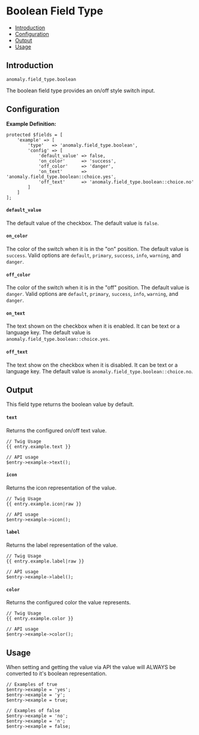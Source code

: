 # Boolean Field Type

- [Introduction](#introduction)
- [Configuration](#configuration)
- [Output](#output)
- [Usage](#usage)


<a name="introduction"></a>
## Introduction

`anomaly.field_type.boolean`

The boolean field type provides an on/off style switch input.


<a name="configuration"></a>
## Configuration

**Example Definition:**

    protected $fields = [
        'example' => [
            'type'   => 'anomaly.field_type.boolean',
            'config' => [
                'default_value' => false,
                'on_color'      => 'success',
                'off_color'     => 'danger',
                'on_text'       => 'anomaly.field_type.boolean::choice.yes',
                'off_text'      => 'anomaly.field_type.boolean::choice.no'
            ]
        ]
    ];

#### `default_value`

The default value of the checkbox. The default value is `false`.

#### `on_color`

The color of the switch when it is in the "on" position. The default value is `success`. Valid options are `default`, `primary`, `success`, `info`, `warning`, and `danger`.

#### `off_color`

The color of the switch when it is in the "off" position. The default value is `danger`. Valid options are `default`, `primary`, `success`, `info`, `warning`, and `danger`.

#### `on_text`

The text shown on the checkbox when it is enabled. It can be text or a language key. The default value is `anomaly.field_type.boolean::choice.yes`.

#### `off_text`

The text show on the checkbox when it is disabled. It can be text or a language key. The default value is `anomaly.field_type.boolean::choice.no`.


<a name="output"></a>
## Output

This field type returns the boolean value by default.

#### `text`

Returns the configured on/off text value.

    // Twig Usage
    {{ entry.example.text }}
    
    // API usage
    $entry->example->text();

#### `icon`

Returns the icon representation of the value.

    // Twig Usage
    {{ entry.example.icon|raw }}
    
    // API usage
    $entry->example->icon();

#### `label`

Returns the label representation of the value.

    // Twig Usage
    {{ entry.example.label|raw }}
    
    // API usage
    $entry->example->label();

#### `color`

Returns the configured color the value represents.

    // Twig Usage
    {{ entry.example.color }}
    
    // API usage
    $entry->example->color();


<a name="usage"></a>
## Usage

When setting and getting the value via API the value will ALWAYS be converted to it's boolean representation.


    // Examples of true
    $entry->example = 'yes';
    $entry->example = 'y';
    $entry->example = true;
    
    // Examples of false
    $entry->example = 'no';
    $entry->example = 'n';
    $entry->example = false;
